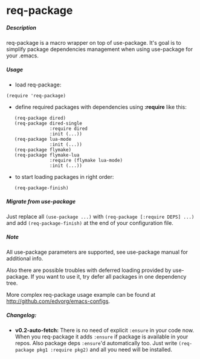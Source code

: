 req-package
===========

##### Description

req-package is a macro wrapper on top of use-package.
It's goal is to simplify package dependencies management
when using use-package for your .emacs.

##### Usage

* load req-package:

```elisp
(require 'req-package)
```

* define required packages with dependencies using **:require** like this:

```elisp
   (req-package dired)
   (req-package dired-single
                :require dired
                :init (...))
   (req-package lua-mode
                :init (...))
   (req-package flymake)
   (req-package flymake-lua
                :require (flymake lua-mode)
                :init (...))
```
* to start loading packages in right order:

```elisp
   (req-package-finish)
```

##### Migrate from use-package

Just replace all `(use-package ...)` with `(req-package [:require DEPS] ...)` and add `(req-package-finish)` at the end of your configuration file.

##### Note

All use-package parameters are supported, see use-package manual
for additional info.

Also there are possible troubles with deferred loading provided by use-package.
If you want to use it, try defer all packages in one dependency tree.

More complex req-package usage example can be found at http://github.com/edvorg/emacs-configs.

##### Changelog:

* **v0.2-auto-fetch:**
    There is no need of explicit `:ensure` in your code now.
    When you req-package it adds `:ensure` if package is available in your repos.
    Also package deps `:ensure`'d automatically too.
    Just write `(req-package pkg1 :require pkg2)` and all you need will be installed.
